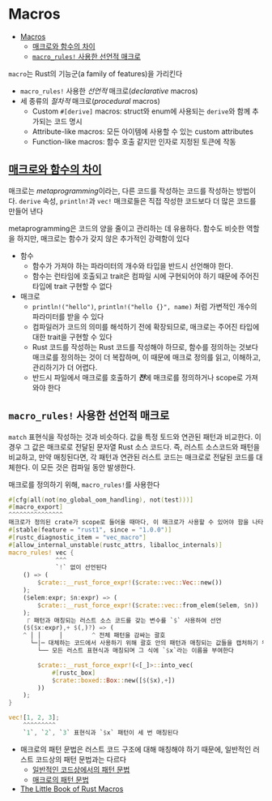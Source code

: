 # Macros

- [Macros](#macros)
    - [매크로와 함수의 차이](#매크로와-함수의-차이)
    - [`macro_rules!` 사용한 선언적 매크로](#macro_rules-사용한-선언적-매크로)

`macro`는 Rust의 기능군(a family of features)을 가리킨다

- `macro_rules!` 사용한 *선언적* 매크로(*declarative* macros)
- 세 종류의 *절차적* 매크로(*procedural* macros)
    - Custom `#[derive]` macros: struct와 enum에 사용되는 `derive`와 함께 추가되는 코드 명시
    - Attribute-like macros: 모든 아이템에 사용할 수 있는 custom attributes
    - Function-like macros: 함수 호출 같지만 인자로 지정된 토큰에 작동

## [매크로와 함수의 차이](https://doc.rust-lang.org/book/ch19-06-macros.html#the-difference-between-macros-and-functions)

매크로는 *metaprogramming*이라는, 다른 코드를 작성하는 코드를 작성하는 방법이다.
`derive` 속성, `println!`과 `vec!` 매크로들은 직접 작성한 코드보다 더 많은 코드를 만들어 낸다

metaprogramming은 코드의 양을 줄이고 관리하는 데 유용하다. 함수도 비슷한 역할을 하지만, 매크로는 함수가 갖지 않은 추가적인 강력함이 있다

- 함수
    - 함수가 가져야 하는 파라미터의 개수와 타입을 반드시 선언해야 한다.
    - 함수는 런타임에 호출되고 trait은 컴파일 시에 구현되어야 하기 때문에 주어진 타입에 trait 구현할 수 없다
- 매크로
    - `println!("hello")`,  `println!("hello {}", name)` 처럼 가변적인 개수의 파라미터를 받을 수 있다
    - 컴파일러가 코드의 의미를 해석하기 전에 확장되므로, 매크로는 주어진 타입에 대한 trait을 구현할 수 있다
    - Rust 코드를 작성하는 Rust 코드를 작성해야 하므로, 함수를 정의하는 것보다 매크로를 정의하는 것이 더 복잡하며, 이 때문에 매크로 정의를 읽고, 이해하고, 관리하기가 더 어렵다.
    - 반드시 파일에서 매크로를 호출하기 ***전***에 매크로를 정의하거나 scope로 가져와야 한다

## `macro_rules!` 사용한 선언적 매크로

`match` 표현식을 작성하는 것과 비슷하다. 값을 특정 토드와 연관된 패턴과 비교한다. 이 경우 그 값은 매크로로 전달된 문자열 Rust 소스 코드다. 즉, 러스트 소스코드와 패턴을 비교하고, 만약 매칭된다면, 각 패턴과 연관된 러스트 코드는 매크로로 전달된 코드를 대체한다. 이 모든 것은 컴파일 동안 발생한다.

매크로를 정의하기 위해, `macro_rules!`를 사용한다

```rs
#[cfg(all(not(no_global_oom_handling), not(test)))]
#[macro_export]
^^^^^^^^^^^^^^^
매크로가 정의된 crate가 scope로 들어올 때마다, 이 매크로가 사용할 수 있어야 함을 나타낸다. 이 어노테이션이 없으면 매크로를 scope로 가져올 수 없다.
#[stable(feature = "rust1", since = "1.0.0")]
#[rustc_diagnostic_item = "vec_macro"]
#[allow_internal_unstable(rustc_attrs, liballoc_internals)]
macro_rules! vec {
             ^^^
             `!` 없이 선언된다
    () => (
        $crate::__rust_force_expr!($crate::vec::Vec::new())
    );
    ($elem:expr; $n:expr) => (
        $crate::__rust_force_expr!($crate::vec::from_elem($elem, $n))
    );
     ⎾ 패턴과 매칭되는 러스트 소스 코드를 갖는 변수를 `$` 사용하여 선언
    ($($x:expr),+ $(,)?) => (
    ^ │ │     │        ^ 전체 패턴을 감싸는 괄호
      └─│─ 대체하는 코드에서 사용하기 위해 괄호 안의 패턴과 매칭되는 값들을 캡처하기 위한 괄호
        └── 모든 러스트 표현식과 매칭되며 그 식에 `$x`라는 이름을 부여한다

        $crate::__rust_force_expr!(<[_]>::into_vec(
            #[rustc_box]
            $crate::boxed::Box::new([$($x),+])
        ))
    );
}

vec![1, 2, 3];
    ^^^^^^^^^
    `1`, `2`, `3` 표현식과 `$x` 패턴이 세 번 매칭된다
```

- 매크로의 패턴 문법은 러스트 코드 구조에 대해 매칭해야 하기 때문에, 일반적인 러스트 코드상의 패턴 문법과는 다르다
    - [일반적인 코드상에서의 패턴 문법](https://doc.rust-lang.org/book/ch18-03-pattern-syntax.html)
    - [매크로의 패턴 문법](https://doc.rust-lang.org/reference/macros-by-example.html)
- [The Little Book of Rust Macros](https://veykril.github.io/tlborm/)
